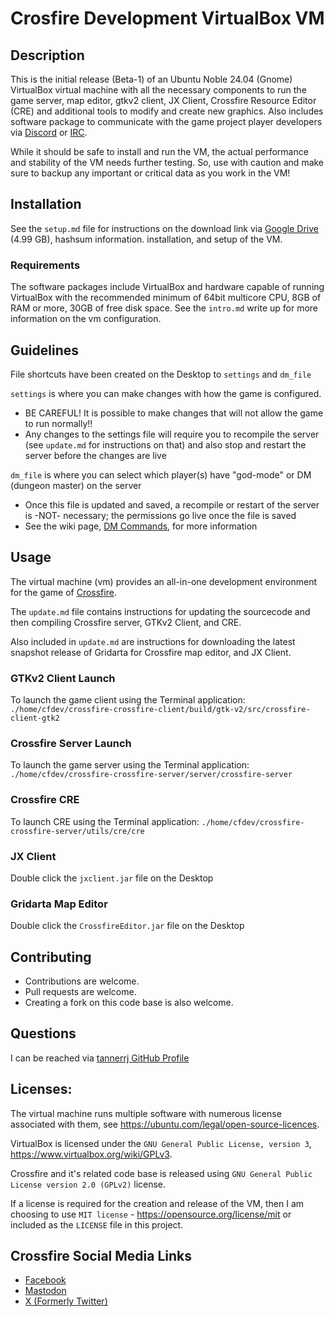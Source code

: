 # Crosfire Development VirtualBox VM

## Description

This is the initial release (Beta-1) of an Ubuntu Noble 24.04 (Gnome) VirtualBox virtual machine with all the necessary components to run the game server, map editor, gtkv2 client, JX Client, Crossfire Resource Editor (CRE) and additional tools to modify and create new graphics. Also includes software package to communicate with the game project player developers via [Discord](https://crossfire.real-time.com/discord/) or [IRC](https://crossfire.real-time.com/irc/).

While it should be safe to install and run the VM, the actual performance and stability of the VM needs further testing. So, use with caution and make sure to backup any important or critical data as you work in the VM!

## Installation

See the `setup.md` file for instructions on the download link via [Google Drive](https://drive.google.com/file/d/14h4jBSPbw_QnwRSoPQ-sXx8wrgwn3QDo/view?usp=sharing) (4.99 GB), hashsum information. installation, and setup of the VM.

### Requirements

The software packages include VirtualBox and hardware capable of running VirtualBox with the recommended minimum of 64bit multicore CPU, 8GB of RAM or more, 30GB of free disk space. See the `intro.md` write up for more information on the vm configuration.

## Guidelines

File shortcuts have been created on the Desktop to `settings` and `dm_file`

`settings` is where you can make changes with how the game is configured.
 * BE CAREFUL! It is possible to make changes that will not allow the game to run normally!!
 * Any changes to the settings file will require you to recompile the server (see `update.md` for instructions on that) and also stop and restart the server before the changes are live

`dm_file` is where you can select which player(s) have "god-mode" or DM (dungeon master) on the server
 * Once this file is updated and saved, a recompile or restart of the server is -NOT- necessary; the permissions go live once the file is saved
 * See the wiki page, [DM Commands](http://wiki.cross-fire.org/dokuwiki/doku.php/dm_commands), for more information

## Usage

The virtual machine (vm) provides an all-in-one development environment for the game of [Crossfire](https://sourceforge.net/projects/crossfire/).

The `update.md` file contains instructions for updating the sourcecode and then compiling Crossfire server, GTKv2 Client, and CRE.

Also included in `update.md` are instructions for downloading the latest snapshot release of Gridarta for Crossfire map editor, and JX Client.

### GTKv2 Client Launch

To launch the game client using the Terminal application: `./home/cfdev/crossfire-crossfire-client/build/gtk-v2/src/crossfire-client-gtk2`

### Crossfire Server Launch

To launch the game server using the Terminal application: `./home/cfdev/crossfire-crossfire-server/server/crossfire-server`

### Crossfire CRE

To launch CRE using the Terminal application: `./home/cfdev/crossfire-crossfire-server/utils/cre/cre`

### JX Client

Double click the `jxclient.jar` file on the Desktop

### Gridarta Map Editor

Double click the `CrossfireEditor.jar` file on the Desktop

## Contributing

 * Contributions are welcome.
 * Pull requests are welcome.
 * Creating a fork on this code base is also welcome.

## Questions

I can be reached via [tannerrj GitHub Profile](https://github.com/tannerrj)

## Licenses:

The virtual machine runs multiple software with numerous license associated with them, see <https://ubuntu.com/legal/open-source-licences>.

VirtualBox is licensed under the `GNU General Public License, version 3`, <https://www.virtualbox.org/wiki/GPLv3>.

Crossfire and it's related code base is released using `GNU General Public License version 2.0 (GPLv2)` license.

If a license is required for the creation and release of the VM, then I am choosing to use `MIT license` - <https://opensource.org/license/mit> or included as the `LICENSE` file in this project.


## Crossfire Social Media Links

 * [Facebook](https://www.facebook.com/crossfireproject/)
 * [Mastodon](https://mastodon.social/@crossfiremrpg)
 * [X (Formerly Twitter)](https://twitter.com/crossfiremrpg/)